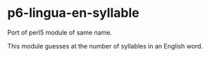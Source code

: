 p6-lingua-en-syllable
=====================

Port of perl5 module of same name.

This module guesses at the number of syllables in an English word.

